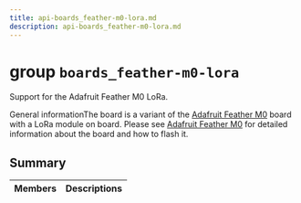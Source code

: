 ```yaml
---
title: api-boards_feather-m0-lora.md
description: api-boards_feather-m0-lora.md
---
```

# group `boards_feather-m0-lora` 

Support for the Adafruit Feather M0 LoRa.

General informationThe board is a variant of the [Adafruit Feather M0](./doc/starlight-docs/src/content/docs/apidoc/api-undefined.md#group__boards__feather-m0) board with a LoRa module on board. Please see [Adafruit Feather M0](./doc/starlight-docs/src/content/docs/apidoc/api-undefined.md#group__boards__feather-m0) for detailed information about the board and how to flash it.

## Summary

 Members                        | Descriptions                                
--------------------------------|---------------------------------------------


